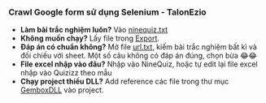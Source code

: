 ﻿### Crawl Google form sử dụng Selenium - TalonEzio
- **Làm bài trắc nghiệm luôn?** Vào [ninequiz.txt](ninequiz.txt)
- **Không muốn chạy?** Lấy file trong [Export](Export).
- **Đáp án có chuẩn không?** Mở file [url.txt](url.txt), kiếm bài trắc nghiệm bất kì và đối chiếu với sheet. Một số câu không có đáp án đúng, chọn bừa 😂😂
- **File excel nhập vào đâu?** Nhập vào NineQuiz, hoặc tự edit lại file excel nhập vào Quizizz theo mẫu
- **Chạy project thiếu DLL?** Add reference các file trong thư mục [GemboxDLL](GemboxDLL) vào project.
